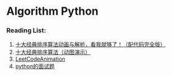 # Algorithm Python

### Reading List:
1. [十大经典排序算法动画与解析，看我就够了！（配代码完全版）](https://mp.weixin.qq.com/s/vn3KiV-ez79FmbZ36SX9lg)
2. [十大经典排序算法（动图演示）](https://www.cnblogs.com/onepixel/articles/7674659.html)
3. [LeetCodeAnimation](https://github.com/MisterBooo/LeetCodeAnimation/blob/master/Readme.md)
4. [python的面试题](https://github.com/kenwoodjw/python_interview_question)